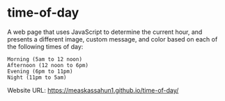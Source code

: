# time-of-day
A web page that uses JavaScript to determine the current hour,
	and presents a different image, custom message, 
	and color based on each of the following times of day:

	Morning (5am to 12 noon)
	Afternoon (12 noon to 6pm)
	Evening (6pm to 11pm)
	Night (11pm to 5am)

Website URL: https://measkassahun1.github.io/time-of-day/

